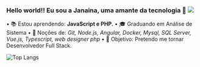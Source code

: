 ### Hello world!! Eu sou a Janaina, uma amante da tecnologia 👋 ![](https://komarev.com/ghpvc/?username=janainaborges&color=blue)

<!--
**janainaborges/janainaborges** is a ✨ _special_ ✨ repository because its `README.md` (this file) appears on your GitHub profile.

Here are some ideas to get you started:

- 🔭 I’m currently working on ...
- 🌱 I’m currently learning ...
- 👯 I’m looking to collaborate on ...
- 🤔 I’m looking for help with ...
- 💬 Ask me about ...
- 📫 How to reach me: ...
- 😄 Pronouns: ...
- ⚡ Fun fact: ...
-->
• 📚 Estou aprendendo: **JavaScript e PHP.**
• 🎓 Graduando em Análise de Sistema
• 🌱 Noções de: *Git, Node.js, Angular, Docker, Mysql, SQL Server, Vue.js, Typescript, web designer php*
• 🎯 Objetivo: Pretendo me tornar Desenvolvedor Full Stack.

![Top Langs](https://github-readme-stats.vercel.app/api/top-langs/?username=janainaborges&layout=compact)



